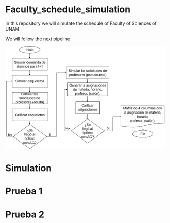 # Faculty_schedule_simulation
 In this repository we will simulate the schedule of Faculty of Sciences of UNAM

We will follow the next pipeline

![fig](Figures/Fig_pipeline.jpeg)

# Simulation

# Prueba 1
# Prueba 2